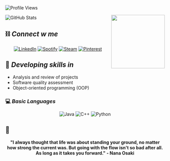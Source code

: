 
![Profile Views](https://komarev.com/ghpvc/?username=cherrytamagochi&color=blueviolet)

<img align="right" height="169" weidth="200" src="https://i.pinimg.com/originals/93/91/cd/9391cdafe739ae11eeb04b904835e643.gif">

<div align='justify'>

![GitHub Stats](https://github-readme-stats.vercel.app/api?username=cherrytamagochi&theme=transparent&bg_color=CBC3E3&border_color=5D3FD3&show_icons=true&icon_color=702963&title_color=301934&text_color=301934)
</div>

## ⛓ *Connect w me*
<div align='center'>

[![LinkedIn](https://img.shields.io/badge/LinkedIn-CBC3E3?style=for-the-badge&logo=linkedin&logoColor=white)](https://www.linkedin.com/in/giovannalopesdev/)
[![Spotify](https://img.shields.io/badge/Spotify-CBC3E3?&style=for-the-badge&logo=spotify&logoColor=white)](https://open.spotify.com/user/ad9pghehwoz7emrsc9cdug678?si=55d401aeed1c4752)
[![Steam](https://img.shields.io/badge/Steam-CBC3E3?style=for-the-badge&logo=steam&logoColor=white)](https://steamcommunity.com/profiles/76561199138346753/)
[![Pinterest](https://img.shields.io/badge/Pinterest-CBC3E3?style=for-the-badge&logo=Pinterest&logoColor=white)](https://pin.it/5SmQVqaUd)
</div>

## 📖 *Developing skills in*
- Analysis and review of projects
- Software quality assessment
- Object-oriented programming (OOP)

### 💻 *Basic Languages*
<div align='center'>

![Java](https://img.shields.io/badge/java-C3B1E1.svg?style=for-the-badge&logo=openjdk&logoColor=white)
![C++](https://img.shields.io/badge/C%2B%2B-C3B1E1?style=for-the-badge&logo=c%2B%2B&logoColor=white)
![Python](https://img.shields.io/badge/python-C3B1E1?style=for-the-badge&logo=python&logoColor=white)
</div>

## 📌

<div align='center'>
    <b>"I always thought that life was about standing your ground, no matter how strong the current was. But going with the flow isn't so bad after all. As long as it takes you forward." - Nana Osaki<b>
</div><br>
